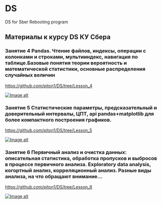 # DS
DS for Sber Rebooting program

## Материалы к курсу DS КУ Сбера 

### Занятие 4 Pandas. Чтение файлов, индексы, операции с колонками и строками, мультииндекс, навигация по таблице.Базовые понятия теории вероятность и математической статистики, основные распределения случайных величин

https://github.com/piton1/DS/tree/Lesson_4

[![Image alt](https://github.com/piton1/DA/blob/main/poisson.png)](https://github.com/piton1/DS/blob/Lesson_4/%D0%97%D0%B0%D0%BD%D1%8F%D1%82%D0%B8%D0%B5%204v2.pdf)

### Занятие 5 Статистические параметры, предсказательный и доверительный интервалы, ЦПТ, api pandas+matplotlib для более компактного построения графиков. 

https://github.com/piton1/DS/tree/Lesson_5

[![Image alt](https://github.com/piton1/DA/blob/main/quant.png)](https://github.com/piton1/DS/blob/Lesson_5/%D0%97%D0%B0%D0%BD%D1%8F%D1%82%D0%B8%D0%B5%205v1.pdf)

### Занятие 6 Первичный анализ и очистка данных: описательная статистика, обработка пропусков и выбросов в процессе первичного анализа. Exploratory data analysis, когортный анализ, корреляционный анализ. Разные виды анализа, на что обращают внимание...

https://github.com/piton1/DS/tree/Lesson_6

[![Image alt](https://github.com/piton1/DS/blob/main/Curve.png)](https://github.com/piton1/DS/blob/Lesson_6/%D0%97%D0%B0%D0%BD%D1%8F%D1%82%D0%B8%D0%B5%206v1.pdf)

